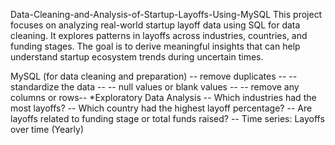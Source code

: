 Data-Cleaning-and-Analysis-of-Startup-Layoffs-Using-MySQL
This project focuses on analyzing real-world startup layoff data using SQL for data cleaning. It explores patterns in layoffs across industries, countries, and funding stages. The goal is to derive meaningful insights that can help understand startup ecosystem trends during uncertain times.

MySQL (for data cleaning and preparation) -- remove duplicates -- -- standardize the data -- -- null values or blank values -- -- remove any columns or rows--
*Exploratory Data Analysis -- Which industries had the most layoffs? -- Which country had the highest layoff percentage? -- Are layoffs related to funding stage or total funds raised? -- Time series: Layoffs over time (Yearly)

